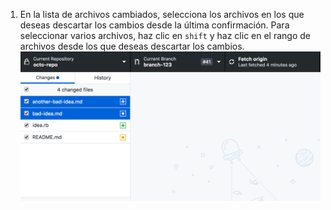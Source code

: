 1. En la lista de archivos cambiados, selecciona los archivos en los que deseas descartar los cambios desde la última confirmación. Para seleccionar varios archivos, haz clic en `shift` y haz clic en el rango de archivos desde los que deseas descartar los cambios. ![Selecciona varios archivos con cambios a descartar](/assets/images/help/desktop/select-multiple-files-discard.png)
